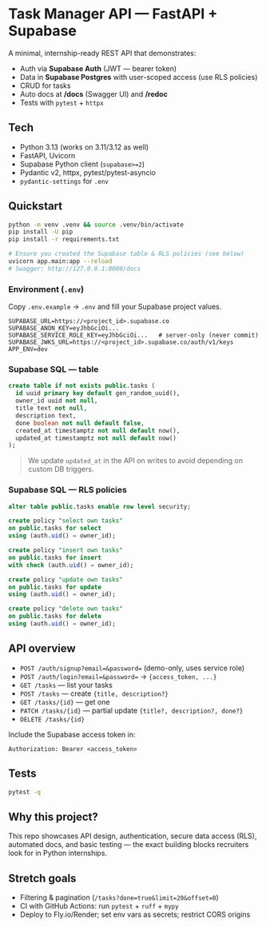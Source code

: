 # Task Manager API — FastAPI + Supabase

A minimal, internship-ready REST API that demonstrates:
- Auth via **Supabase Auth** (JWT — bearer token)
- Data in **Supabase Postgres** with user-scoped access (use RLS policies)
- CRUD for tasks
- Auto docs at **/docs** (Swagger UI) and **/redoc**
- Tests with `pytest` + `httpx`

## Tech
- Python 3.13 (works on 3.11/3.12 as well)
- FastAPI, Uvicorn
- Supabase Python client (`supabase>=2`)
- Pydantic v2, httpx, pytest/pytest-asyncio
- `pydantic-settings` for `.env`

## Quickstart
```bash
python -m venv .venv && source .venv/bin/activate
pip install -U pip
pip install -r requirements.txt

# Ensure you created the Supabase table & RLS policies (see below)
uvicorn app.main:app --reload
# Swagger: http://127.0.0.1:8000/docs
```

### Environment (`.env`)
Copy `.env.example` → `.env` and fill your Supabase project values.
```env
SUPABASE_URL=https://<project_id>.supabase.co
SUPABASE_ANON_KEY=eyJhbGciOi...
SUPABASE_SERVICE_ROLE_KEY=eyJhbGciOi...   # server-only (never commit)
SUPABASE_JWKS_URL=https://<project_id>.supabase.co/auth/v1/keys
APP_ENV=dev
```

### Supabase SQL — table
```sql
create table if not exists public.tasks (
  id uuid primary key default gen_random_uuid(),
  owner_id uuid not null,
  title text not null,
  description text,
  done boolean not null default false,
  created_at timestamptz not null default now(),
  updated_at timestamptz not null default now()
);
```

> We update `updated_at` in the API on writes to avoid depending on custom DB triggers.

### Supabase SQL — RLS policies
```sql
alter table public.tasks enable row level security;

create policy "select own tasks"
on public.tasks for select
using (auth.uid() = owner_id);

create policy "insert own tasks"
on public.tasks for insert
with check (auth.uid() = owner_id);

create policy "update own tasks"
on public.tasks for update
using (auth.uid() = owner_id);

create policy "delete own tasks"
on public.tasks for delete
using (auth.uid() = owner_id);
```

## API overview
- `POST /auth/signup?email=&password=` (demo-only, uses service role)
- `POST /auth/login?email=&password=` → `{access_token, ...}`
- `GET /tasks` — list your tasks
- `POST /tasks` — create `{title, description?}`
- `GET /tasks/{id}` — get one
- `PATCH /tasks/{id}` — partial update `{title?, description?, done?}`
- `DELETE /tasks/{id}`

Include the Supabase access token in:
```http
Authorization: Bearer <access_token>
```

## Tests
```bash
pytest -q
```

## Why this project?
This repo showcases API design, authentication, secure data access (RLS), automated docs, and basic testing — the exact building blocks recruiters look for in Python internships.

## Stretch goals
- Filtering & pagination (`/tasks?done=true&limit=20&offset=0`)
- CI with GitHub Actions: run `pytest` + `ruff` + `mypy`
- Deploy to Fly.io/Render; set env vars as secrets; restrict CORS origins
```
